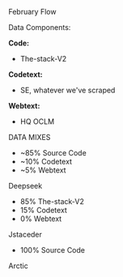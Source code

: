 February Flow

Data Components:

**Code:**
- The-stack-V2

**Codetext:**
- SE, whatever we've scraped

**Webtext:**
- HQ OCLM

DATA MIXES

- ~85% Source Code
- ~10% Codetext
- ~5% Webtext

Deepseek

- 85% The-stack-V2
- 15% Codetext
- 0% Webtext

Jstaceder

- 100% Source Code

Arctic